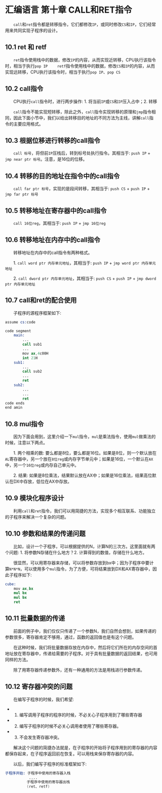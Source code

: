 # 汇编语言 第十章 CALL和RET指令

&nbsp;&nbsp;&nbsp;&nbsp;&nbsp;&nbsp;&nbsp;`call`和`ret`指令都是转移指令，它们都修改`IP`，或同时修改`CS`和`IP`，它们经常用来共同实现子程序的设计。

## 10.1 ret 和 retf

&nbsp;&nbsp;&nbsp;&nbsp;&nbsp;&nbsp;&nbsp;`ret`指令使用栈中的数据，修改`IP`的内容，从而实现近转移，CPU执行该指令时，相当于执行`pop IP`
&nbsp;&nbsp;&nbsp;&nbsp;&nbsp;&nbsp;&nbsp;`retf`指令使用栈中的数据，修改`CS`和`IP`的内容，从而实现远转移，CPU执行该指令时，相当于执行`pop IP`、`pop CS`

## 10.2 call指令

&nbsp;&nbsp;&nbsp;&nbsp;&nbsp;&nbsp;&nbsp;CPU执行`call`指令时，进行两步操作: 1. 将当前`IP`或`CS`和`IP`压入占中；2. 转移

&nbsp;&nbsp;&nbsp;&nbsp;&nbsp;&nbsp;&nbsp;`call`指令不能实现短转移，除此之外，`call`指令实现转移的原理和`jmp`指令相同，因此下面小节中，我们以给出转移目的地址的不同方法为主线，讲解`call`指令的主要应用格式。


## 10.3 根据位移进行转移的call指令

&nbsp;&nbsp;&nbsp;&nbsp;&nbsp;&nbsp;&nbsp;`call 标号`，将但前`IP`压栈后，转到标号处执行指令。其相当于: `push IP` + `jmp near ptr 标号`。注意，是16位的位移。


## 10.4 转移的目的地址在指令中的call指令

&nbsp;&nbsp;&nbsp;&nbsp;&nbsp;&nbsp;&nbsp;`call far ptr 标号`，实现的是段间转移，其相当于: `push CS` + `push IP` + `jmp far ptr 标号`


## 10.5 转移地址在寄存器中的call指令

&nbsp;&nbsp;&nbsp;&nbsp;&nbsp;&nbsp;&nbsp;`call 16位reg`，其相当于: `push IP` + `jmp 16位reg`


## 10.6 转移地址在内存中的call指令

&nbsp;&nbsp;&nbsp;&nbsp;&nbsp;&nbsp;&nbsp;转移地址在内存中的call指令有两种格式。

&nbsp;&nbsp;&nbsp;&nbsp;&nbsp;&nbsp;&nbsp;1. `call word ptr 内存单元地址`，其相当于: `push IP` + `jmp word ptr 内存单元地址`

&nbsp;&nbsp;&nbsp;&nbsp;&nbsp;&nbsp;&nbsp;2. `call dword ptr 内存单元地址`，其相当于: `push CS` + `push IP` + `jmp dword ptr 内存单元地址`


## 10.7 call和ret的配合使用

&nbsp;&nbsp;&nbsp;&nbsp;&nbsp;&nbsp;&nbsp;子程序的源程序框架如下:

```s
assume cs:code

code segment
    main:
        ...
        call sub1
        ...
        mov ax,4c00H
        int 21H
    sub1:
        ...
        call sub2
        ...
        ret
    sub2:
        ...
        ...
        ret
code ends
end amin
```

## 10.8 mul指令

&nbsp;&nbsp;&nbsp;&nbsp;&nbsp;&nbsp;&nbsp;因为下面会用到，这里介绍一下`mul`指令，`mul`是乘法指令，使用`mul`做乘法的时候，注意以下两点。

&nbsp;&nbsp;&nbsp;&nbsp;&nbsp;&nbsp;&nbsp;1. 两个相乘的数: 要么都是8位，要么都是16位。如果是8位，则一个默认放在`AL`寄存器中，另一个放在`8位reg`或内存字节单元中；如果是16位，一个默认在`AX`中，另一个`16位reg`或内存自己单元中。

&nbsp;&nbsp;&nbsp;&nbsp;&nbsp;&nbsp;&nbsp;2. 结果: 如果是8位乘法，结果默认放在AX中；如果是16位乘法，结果高位默认在DX中存放，低位在AX中存放。


## 10.9 模块化程序设计

&nbsp;&nbsp;&nbsp;&nbsp;&nbsp;&nbsp;&nbsp;利用`call`和`ret`指令，我们可以用简捷的方法，实现多个相互联系、功能独立的子程序来解决一个复杂的问题。


## 10.10 参数和结果的传递问题

&nbsp;&nbsp;&nbsp;&nbsp;&nbsp;&nbsp;&nbsp;比如，设计一个子程序，可以根据提供的N，计算N的三次方。这里面就有两个问题: 1. 将参数N存储在什么地方？2. 计算得到的数值，存储在什么地方。

&nbsp;&nbsp;&nbsp;&nbsp;&nbsp;&nbsp;&nbsp;很显然，可以用寄存器来存储，可以将参数存放到bx中；因为子程序中要计算`N*N*N`，可以使用多个`mul`指令，为了方便，可将结果放到DX和AX寄存器中，因此子程序如下:

```s
cube:
    mov ax,bx
    mul bx
    mul bx
    ret
```

## 10.11 批量数据的传递

&nbsp;&nbsp;&nbsp;&nbsp;&nbsp;&nbsp;&nbsp;前面的例子中，我们仅仅只传递了一个参数N，我们自然会想到，如果传递的参数很多，寄存器肯定不够用，通过，函数的返回值也是有这个问题。

&nbsp;&nbsp;&nbsp;&nbsp;&nbsp;&nbsp;&nbsp;在这种时候，我们将批量数据存放在内存中，然后将它们所在的内存空间的首地址放在寄存器中，传递给需要的子程序。对于具有批量数据的返回结果，也可用同样的方法。

&nbsp;&nbsp;&nbsp;&nbsp;&nbsp;&nbsp;&nbsp;除了用寄存器传递参数外，还有一种通用的方法是用栈进行参数传递。

## 10.12 寄存器冲突的问题

&nbsp;&nbsp;&nbsp;&nbsp;&nbsp;&nbsp;&nbsp;在编写子程序的时候，我们希望:

- 1. 编写调用子程序的程序的时候，不必关心子程序用到了哪些寄存器
- 2. 编写子程序的时候不必关心调用者使用了哪些寄存器。
- 3. 不会发生寄存器冲突。

&nbsp;&nbsp;&nbsp;&nbsp;&nbsp;&nbsp;&nbsp;解决这个问题的简捷办法就是，在子程序的开始将子程序用到的寄存器的内容都保存起来，在子程序返回前在恢复。可以用栈来保存寄存器的内容。

&nbsp;&nbsp;&nbsp;&nbsp;&nbsp;&nbsp;&nbsp;以后，我们编写子程序的标准框架如下:

```s
子程序开始: 子程序中使用的寄存器入栈
           ....
          子程序中使用的寄存器出栈
          (ret、retf)
```